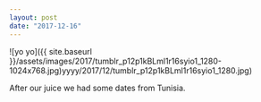```yaml
---
layout: post
date: "2017-12-16"
---
```


![yo yo]({{ site.baseurl }}/assets/images/2017/tumblr_p12p1kBLml1r16syio1_1280-1024x768.jpg)yyyy/2017/12/tumblr_p12p1kBLml1r16syio1_1280.jpg)

After our juice we had some dates from Tunisia.
